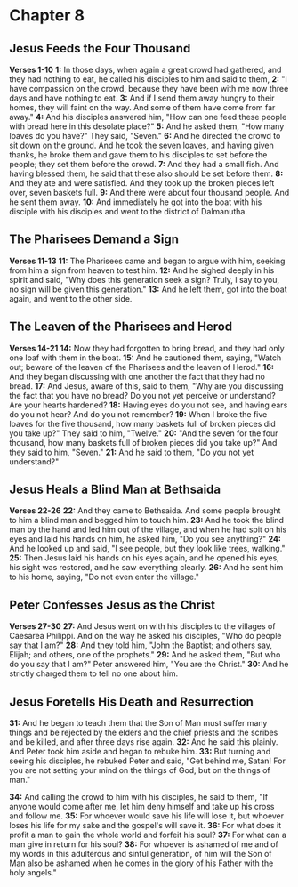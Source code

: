 # Chapter 8
## Jesus Feeds the Four Thousand
**Verses 1-10**
**1:** In those days, when again a great crowd had gathered, and they had nothing to eat, he called his disciples to him and said to them,
**2:** "I have compassion on the crowd, because they have been with me now three days and have nothing to eat.
**3:** And if I send them away hungry to their homes, they will faint on the way. And some of them have come from far away."
**4:** And his disciples answered him, "How can one feed these people with bread here in this desolate place?"
**5:** And he asked them, "How many loaves do you have?" They said, "Seven."
**6:** And he directed the crowd to sit down on the ground. And he took the seven loaves, and having given thanks, he broke them and gave them to his disciples to set before the people; they set them before the crowd.
**7:** And they had a small fish. And having blessed them, he said that these also should be set before them.
**8:** And they ate and were satisfied. And they took up the broken pieces left over, seven baskets full.
**9:** And there were about four thousand people. And he sent them away.
**10:** And immediately he got into the boat with his disciple with his disciples and went to the district of Dalmanutha.

## The Pharisees Demand a Sign
**Verses 11-13**
**11:** The Pharisees came and began to argue with him, seeking from him a sign from heaven to test him.
**12:** And he sighed deeply in his spirit and said, "Why does this generation seek a sign? Truly, I say to you, no sign will be given this generation."
**13:** And he left them, got into the boat again, and went to the other side.

## The Leaven of the Pharisees and Herod
**Verses 14-21**
**14:** Now they had forgotten to bring bread, and they had only one loaf with them in the boat.
**15:** And he cautioned them, saying, "Watch out; beware of the leaven of the Pharisees and the leaven of Herod."
**16:** And they began discussing with one another the fact that they had no bread.
**17:** And Jesus, aware of this, said to them, "Why are you discussing the fact that you have no bread? Do you not yet perceive or understand? Are your hearts hardened?
**18:** Having eyes do you not see, and having ears do you not hear? And do you not remember?
**19:** When I broke the five loaves for the five thousand, how many baskets full of broken pieces did you take up?" They said to him, "Twelve."
**20:** "And the seven for the four thousand, how many baskets full of broken pieces did you take up?" And they said to him, "Seven."
**21:** And he said to them, "Do you not yet understand?"

## Jesus Heals a Blind Man at Bethsaida
**Verses 22-26**
**22:** And they came to Bethsaida. And some people brought to him a blind man and begged him to touch him.
**23:** And he took the blind man by the hand and led him out of the village, and when he had spit on his eyes and laid his hands on him, he asked him, "Do you see anything?"
**24:** And he looked up and said, "I see people, but they look like trees, walking."
**25:** Then Jesus laid his hands on his eyes again, and he opened his eyes, his sight was restored, and he saw everything clearly.
**26:** And he sent him to his home, saying, "Do not even enter the village."

## Peter Confesses Jesus as the Christ
**Verses 27-30**
**27:** And Jesus went on with his disciples to the villages of Caesarea Philippi. And on the way he asked his disciples, "Who do people say that I am?"
**28:** And they told him, "John the Baptist; and others say, Elijah; and others, one of the prophets."
**29:** And he asked them, "But who do you say that I am?" Peter answered him, "You are the Christ."
**30:** And he strictly charged them to tell no one about him.

## Jesus Foretells His Death and Resurrection
**31:** And he began to teach them that the Son of Man must suffer many things and be rejected by the elders and the chief priests and the scribes and be killed, and after three days rise again.
**32:** And he said this plainly. And Peter took him aside and began to rebuke him.
**33:** But turning and seeing his disciples, he rebuked Peter and said, "Get behind me, Satan! For you are not setting your mind on the things of God, but on the things of man."

**34:** And calling the crowd to him with his disciples, he said to them, "If anyone would come after me, let him deny himself and take up his cross and follow me.
**35:** For whoever would save his life will lose it, but whoever loses his life for my sake and the gospel's will save it.
**36:** For what does it profit a man to gain the whole world and forfeit his soul?
**37:** For what can a man give in return for his soul?
**38:** For whoever is ashamed of me and of my words in this adulterous and sinful generation, of him will the Son of Man also be ashamed when he comes in the glory of his Father with the holy angels."

